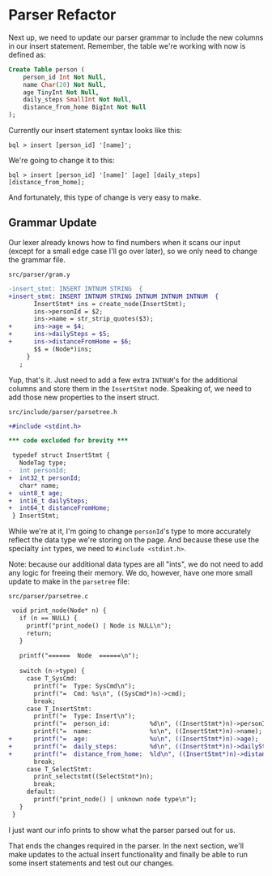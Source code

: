 # Parser Refactor

Next up, we need to update our parser grammar to include the new columns in our insert statement. Remember, the table we're working with now is defined as:

```sql
Create Table person (
    person_id Int Not Null,
    name Char(20) Not Null,
    age TinyInt Not Null,
    daily_steps SmallInt Not Null,
    distance_from_home BigInt Not Null
);
```

Currently our insert statement syntax looks like this:

```shell
bql > insert [person_id] '[name]';
```

We're going to change it to this:

```shell
bql > insert [person_id] '[name]' [age] [daily_steps] [distance_from_home];
```

And fortunately, this type of change is very easy to make.

## Grammar Update

Our lexer already knows how to find numbers when it scans our input (except for a small edge case I'll go over later), so we only need to change the grammar file.

`src/parser/gram.y`

```diff
-insert_stmt: INSERT INTNUM STRING  {
+insert_stmt: INSERT INTNUM STRING INTNUM INTNUM INTNUM  {
       InsertStmt* ins = create_node(InsertStmt);
       ins->personId = $2;
       ins->name = str_strip_quotes($3);
+      ins->age = $4;
+      ins->dailySteps = $5;
+      ins->distanceFromHome = $6;
       $$ = (Node*)ins;
     }
   ;
```

Yup, that's it. Just need to add a few extra `INTNUM`'s for the additional columns and store them in the `InsertStmt` node. Speaking of, we need to add those new properties to the insert struct.

`src/include/parser/parsetree.h`

```diff
+#include <stdint.h>

*** code excluded for brevity ***

 typedef struct InsertStmt {
   NodeTag type;
-  int personId;
+  int32_t personId;
   char* name;
+  uint8_t age;
+  int16_t dailySteps;
+  int64_t distanceFromHome;
 } InsertStmt;
```

While we're at it, I'm going to change `personId`'s type to more accurately reflect the data type we're storing on the page. And because these use the specialty `int` types, we need to `#include <stdint.h>`.

Note: because our additional data types are all "ints", we do not need to add any logic for freeing their memory. We do, however, have one more small update to make in the `parsetree` file:

`src/parser/parsetree.c`

```diff
 void print_node(Node* n) {
   if (n == NULL) {
     printf("print_node() | Node is NULL\n");
     return;
   }
 
   printf("======  Node  ======\n");
 
   switch (n->type) {
     case T_SysCmd:
       printf("=  Type: SysCmd\n");
       printf("=  Cmd: %s\n", ((SysCmd*)n)->cmd);
       break;
     case T_InsertStmt:
       printf("=  Type: Insert\n");
       printf("=  person_id:           %d\n", ((InsertStmt*)n)->personId);
       printf("=  name:                %s\n", ((InsertStmt*)n)->name);
+      printf("=  age:                 %u\n", ((InsertStmt*)n)->age);
+      printf("=  daily_steps:         %d\n", ((InsertStmt*)n)->dailySteps);
+      printf("=  distance_from_home:  %ld\n", ((InsertStmt*)n)->distanceFromHome);
       break;
     case T_SelectStmt:
       print_selectstmt((SelectStmt*)n);
       break;
     default:
       printf("print_node() | unknown node type\n");
   }
 }
```

I just want our info prints to show what the parser parsed out for us.

That ends the changes required in the parser. In the next section, we'll make updates to the actual insert functionality and finally be able to run some insert statements and test out our changes.